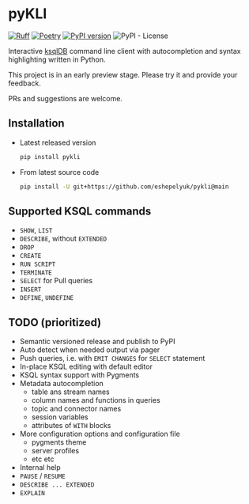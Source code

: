# pyKLI

[![Ruff](https://img.shields.io/endpoint?url=https://raw.githubusercontent.com/charliermarsh/ruff/main/assets/badge/v2.json)](https://github.com/astral-sh/ruff)
[![Poetry](https://img.shields.io/endpoint?url=https://python-poetry.org/badge/v0.json)](https://python-poetry.org/)
[![PyPI version](https://badge.fury.io/py/pykli.svg)](https://badge.fury.io/py/pykli)
![PyPI - License](https://img.shields.io/pypi/l/pykli)

Interactive [ksqlDB](https://ksqldb.io/) command line client
with autocompletion and syntax highlighting written in Python.

This project is in an early preview stage. Please try it and provide your feedback.

PRs and suggestions are welcome.

## Installation

* Latest released version

    ```sh
    pip install pykli
    ```

* From latest source code

    ```sh
    pip install -U git+https://github.com/eshepelyuk/pykli@main
    ```

## Supported KSQL commands

* `SHOW`, `LIST`
* `DESCRIBE`, without `EXTENDED`
* `DROP`
* `CREATE`
* `RUN SCRIPT`
* `TERMINATE`
* `SELECT`  for Pull queries
* `INSERT`
* `DEFINE`, `UNDEFINE`

## TODO (prioritized)

* Semantic versioned release and publish to PyPI
* Auto detect when needed output via pager
* Push queries, i.e. with `EMIT CHANGES` for `SELECT` statement
* In-place KSQL editing with default editor
* KSQL syntax support with Pygments
* Metadata autocompletion
    * table ans stream names
    * column names and functions in queries
    * topic and connector names
    * session variables
    * attributes of `WITH` blocks
* More configuration options and configuration file
    * pygments theme
    * server profiles
    * etc etc
* Internal help
* `PAUSE` / `RESUME`
* `DESCRIBE ... EXTENDED`
* `EXPLAIN`


